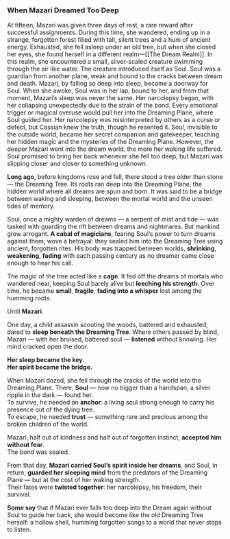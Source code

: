 ### **When Mazari Dreamed Too Deep**

At fifteen, Mazari was given three days of rest, a rare reward after successful assignments. During this time, she wandered, ending up in a strange, forgotten forest filled with tall, silent trees and a hum of ancient energy. Exhausted, she fell asleep under an old tree, but when she closed her eyes, she found herself in a different realm—[[The Dream Realm]]. In this realm, she encountered a small, silver-scaled creature swimming through the air like water. The creature introduced itself as Soul. Soul was a guardian from another plane, weak and bound to the cracks between dream and death. Mazari, by falling so deep into sleep, became a doorway for Soul. When she awoke, Soul was in her lap, bound to her, and from that moment, Mazari’s sleep was never the same. Her narcolepsy began, with her collapsing unexpectedly due to the strain of the bond. Every emotional trigger or magical overuse would pull her into the Dreaming Plane, where Soul guided her. Her narcolepsy was misinterpreted by others as a curse or defect, but Cassian knew the truth, though he resented it. Soul, invisible to the outside world, became her secret companion and gatekeeper, teaching her hidden magic and the mysteries of the Dreaming Plane. However, the deeper Mazari went into the dream world, the more her waking life suffered. Soul promised to bring her back whenever she fell too deep, but Mazari was slipping closer and closer to something unknown.

**Long ago**, before kingdoms rose and fell, there stood a tree older than stone — the Dreaming Tree. Its roots ran deep into the Dreaming Plane, the hidden world where all dreams are spun and born. It was said to be a bridge between waking and sleeping, between the mortal world and the unseen tides of memory.

Soul, once a mighty warden of dreams — a serpent of mist and tide — was tasked with guarding the rift between dreams and nightmares. But mankind grew arrogant. **A cabal of magicians**, fearing Soul’s power to turn dreams against them, wove a betrayal: they sealed him into the Dreaming Tree using ancient, forgotten rites. His body was trapped between worlds, **shrinking**, **weakening**, **fading** with each passing century as no dreamer came close enough to hear his call.

The magic of the tree acted like a **cage**. It fed off the dreams of mortals who wandered near, keeping Soul barely alive but **leeching his strength**. Over time, he became **small**, **fragile**, **fading into a whisper** lost among the humming roots.

Until **Mazari**.

One day, a child assassin scouting the woods, battered and exhausted, dared to **sleep beneath the Dreaming Tree**. Where others passed by blind, Mazari — with her bruised, battered soul — **listened** without knowing. Her mind cracked open the door.

**Her sleep became the key.**  
**Her spirit became the bridge.**

When Mazari dozed, she fell through the cracks of the world into the Dreaming Plane. There, **Soul** — now no bigger than a handspan, a silver ripple in the dark — found her.  
To survive, he needed an **anchor**: a living soul strong enough to carry his presence out of the dying tree.  
To escape, he needed **trust** — something rare and precious among the broken children of the world.

Mazari, half out of kindness and half out of forgotten instinct, **accepted him without fear**.  
The bond was sealed.

From that day, **Mazari carried Soul’s spirit inside her dreams**, and Soul, in return, **guarded her sleeping mind** from the predators of the Dreaming Plane — but at the cost of her waking strength.  
Their fates were **twisted together**: her narcolepsy, his freedom, their survival.

**Some say** that if Mazari ever falls too deep into the Dream again without Soul to guide her back, she would become like the old Dreaming Tree herself: a hollow shell, humming forgotten songs to a world that never stops to listen.